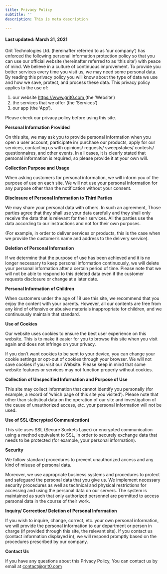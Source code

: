 ```yaml
---
title: Privacy Policy
subtitle: ''
description: This is meta description

---
```

#### Last **updated:** March 31, 2021

Grit Technologies Ltd. (hereinafter referred to as ‘our company’) has enforced the following personal information protection policy so that you can use our official website (hereinafter referred to as ‘this site’) with peace of mind. We believe in a culture of continuous improvement. To provide you better services every time you visit us, we may need some personal data. By reading this privacy policy you will know about the type of data we use and how we save, protect, and process these data. This privacy policy applies to the use of:

1. our website [https://www.grit0.com ](https://www.grit0.com)(the ‘Website’)
2. the services that we offer (the ‘Services’)
3. our app (the ‘App’).

Please check our privacy policy before using this site.

**Personal Information Provided**

On this site, we may ask you to provide personal information when you open a user account, participate in/ purchase our products, apply for our services, contacting us with opinions/ requests/ sweepstakes/ contests/ questionnaires, and other events. In all cases, it is clearly stated that personal information is required, so please provide it at your own will.

**Collection Purpose and Usage**

When asking customers for personal information, we will inform you of the purpose of use on each site. We will not use your personal information for any purpose other than the notification without your consent.

**Disclosure of Personal Information to Third Parties**

We may share your personal data with others. In such an agreement, Those parties agree that they shall use your data carefully and they shall only receive the data that is relevant for their services. All the parties use the data according to our instructions and not for their own purposes.

(For example, in order to deliver services or products, this is the case when we provide the customer’s name and address to the delivery service).

**Deletion of Personal Information**

If we determine that the purpose of use has been achieved and it is no longer necessary to keep personal information continuously, we will delete your personal information after a certain period of time. Please note that we will not be able to respond to this deleted data even if the customer requests disclosure or change at a later date.

**Personal Information of Children**

When customers under the age of 18 use this site, we recommend that you enjoy the content with your parents. However, all our contents are free from any kind of offensive or abusive materials inappropriate for children, and we continuously maintain that standard.

**Use of Cookies**

Our website uses cookies to ensure the best user experience on this website. This is to make it easier for you to browse this site when you visit again and does not infringe on your privacy.

If you don’t want cookies to be sent to your device, you can change your cookie settings or opt-out of cookies through your browser. We will not save cookies if you visit our Website. Please keep in mind that some website features or services may not function properly without cookies.

**Collection of Unspecified Information and Purpose of Use**

This site may collect information that cannot identify you personally (for example, a record of ‘which page of this site you visited’). Please note that other than statistical data on the operation of our site and investigation of the cause of unauthorized access, etc. your personal information will not be used.

**Use of SSL (Encrypted Communication)**

This site uses SSL (Secure Sockets Layer) or encrypted communication using a method equivalent to SSL, in order to securely exchange data that needs to be protected (for example, your personal information).

**Security**

We follow standard procedures to prevent unauthorized access and any kind of misuse of personal data.

Moreover, we use appropriate business systems and procedures to protect and safeguard the personal data that you give us. We implement necessary security procedures as well as technical and physical restrictions for accessing and using the personal data on our servers. The system is maintained as such that only authorized personnel are permitted to access personal data in the course of their work.

**Inquiry/ Correction/ Deletion of Personal Information**

If you wish to inquire, change, correct, etc. your own personal information, we will provide the personal information to our department or person in charge (if provided through this site, the relevant site). If you contact us (contact information displayed in), we will respond promptly based on the procedures prescribed by our company.

**Contact Us**

If you have any questions about this Privacy Policy, You can contact us by email at contact@grit0.com

### 